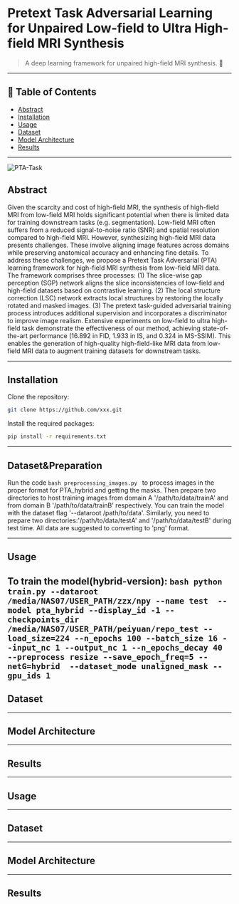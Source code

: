 # Pretext Task Adversarial Learning for Unpaired Low-field to Ultra High-field MRI Synthesis

> A deep learning framework for unpaired high-field MRI synthesis. 🚀  

---

## 📖 Table of Contents
- [Abstract](#Abstract)
- [Installation](#installation)
- [Usage](#usage)
- [Dataset](#dataset)
- [Model Architecture](#model-architecture)
- [Results](#results)

---
![PTA-Task](fig1_miccai.png) 
## Abstract
Given the scarcity and cost of high-field MRI, the synthesis of high-field MRI from low-field MRI holds significant potential when there is limited data for training downstream tasks (e.g. segmentation). Low-field MRI often suffers from a reduced signal-to-noise ratio (SNR) and spatial resolution compared to high-field MRI. However, synthesizing high-field MRI data presents challenges. These involve aligning image features across domains while preserving anatomical accuracy and enhancing fine details. To address these challenges, we propose a Pretext Task Adversarial (PTA) learning framework for high-field MRI synthesis from low-field MRI data. The framework comprises three processes: (1) The slice-wise gap perception (SGP) network aligns the slice inconsistencies of low-field and high-field datasets based on contrastive learning. (2) The local structure correction (LSC) network extracts local structures by restoring the locally rotated and masked images. (3) The pretext task-guided adversarial training process introduces additional supervision and incorporates a discriminator to improve image realism. Extensive experiments on low-field to ultra high-field task demonstrate the effectiveness of our method, achieving state-of-the-art performance (16.892 in FID, 1.933 in IS, and 0.324 in MS-SSIM). This enables the generation of high-quality high-field-like MRI data from low-field MRI data to augment training datasets for downstream tasks.

---

## Installation
Clone the repository:
```bash
git clone https://github.com/xxx.git
```
Install the required packages:
```bash
pip install -r requirements.txt
```

---
## Dataset&Preparation
Run the code
```bash preprocessing_images.py ```
to process images in the proper format for PTA_hybrid and getting the masks.
Then prepare two directories to host training images from domain A '/path/to/data/trainA' and from domain B '/path/to/data/trainB' respectively. You can train the model with the dataset flag '--dataroot /path/to/data'.
Similarly, you need to prepare two directories:'/path/to/data/testA' and '/path/to/data/testB' during test time. All data are suggested to converting to 'png' format. 

---
## Usage
To train the model(hybrid-version):
```bash python train.py --dataroot /media/NAS07/USER_PATH/zzx/npy --name test  --model pta_hybrid --display_id -1 --checkpoints_dir /media/NAS07/USER_PATH/peiyuan/repo_test --load_size=224 --n_epochs 100 --batch_size 16 --input_nc 1 --output_nc 1 --n_epochs_decay 40  --preprocess resize --save_epoch_freq=5 --netG=hybrid  --dataset_mode unaligned_mask --gpu_ids 1 ```
---

## Dataset

---

## Model Architecture

---

## Results

---

## Usage

---

## Dataset

---

## Model Architecture

---

## Results
